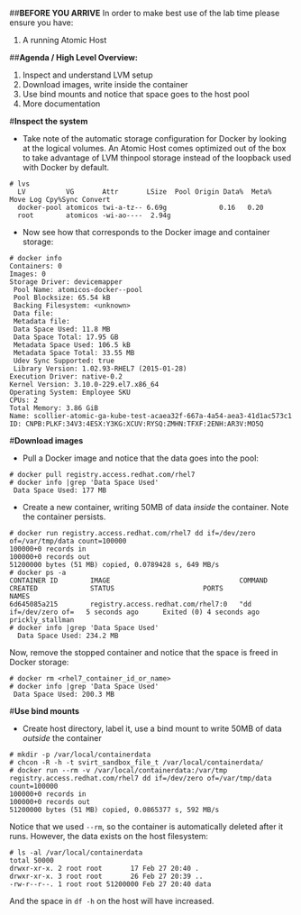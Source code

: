 ##**BEFORE YOU ARRIVE**
    In order to make best use of the lab time please ensure you have:

1. A running Atomic Host

##**Agenda / High Level Overview:**

1. Inspect and understand LVM setup
2. Download images, write inside the container
3. Use bind mounts and notice that space goes to the host pool
4. More documentation

#**Inspect the system**

* Take note of the automatic storage configuration for Docker by
  looking at the logical volumes. An Atomic Host comes optimized out
  of the box to take advantage of LVM thinpool storage instead of
  the loopback used with Docker by default.

```
# lvs
  LV          VG       Attr       LSize  Pool Origin Data%  Meta%  Move Log Cpy%Sync Convert
  docker-pool atomicos twi-a-tz-- 6.69g             0.16   0.20  
  root        atomicos -wi-ao----  2.94g                                                    
```

* Now see how that corresponds to the Docker image and container storage:

```
# docker info
Containers: 0
Images: 0
Storage Driver: devicemapper
 Pool Name: atomicos-docker--pool
 Pool Blocksize: 65.54 kB
 Backing Filesystem: <unknown>
 Data file:
 Metadata file:
 Data Space Used: 11.8 MB
 Data Space Total: 17.95 GB
 Metadata Space Used: 106.5 kB
 Metadata Space Total: 33.55 MB
 Udev Sync Supported: true
 Library Version: 1.02.93-RHEL7 (2015-01-28)
Execution Driver: native-0.2
Kernel Version: 3.10.0-229.el7.x86_64
Operating System: Employee SKU
CPUs: 2
Total Memory: 3.86 GiB
Name: scollier-atomic-ga-kube-test-acaea32f-667a-4a54-aea3-41d1ac573c1
ID: CNPB:PLKF:34V3:4ESX:Y3KG:XCUV:RYSQ:ZMHN:TFXF:2ENH:AR3V:MO5Q
```

#**Download images**
* Pull a Docker image and notice that the data goes into the pool:

```
# docker pull registry.access.redhat.com/rhel7
# docker info |grep 'Data Space Used'
 Data Space Used: 177 MB
```

* Create a new container, writing 50MB of data *inside* the container.  Note the container persists.

```
# docker run registry.access.redhat.com/rhel7 dd if=/dev/zero of=/var/tmp/data count=100000
100000+0 records in
100000+0 records out
51200000 bytes (51 MB) copied, 0.0789428 s, 649 MB/s
# docker ps -a 
CONTAINER ID        IMAGE                                COMMAND                CREATED             STATUS                      PORTS               NAMES
6d645085a215        registry.access.redhat.com/rhel7:0   "dd if=/dev/zero of=   5 seconds ago      Exited (0) 4 seconds ago                       prickly_stallman  
# docker info |grep 'Data Space Used'
  Data Space Used: 234.2 MB
```

Now, remove the stopped container and notice that the space is freed in Docker storage:
```
# docker rm <rhel7_container_id_or_name>
# docker info |grep 'Data Space Used'
 Data Space Used: 200.3 MB
```

#**Use bind mounts**
* Create host directory, label it, use a bind mount to write 50MB of data *outside* the container

```
# mkdir -p /var/local/containerdata
# chcon -R -h -t svirt_sandbox_file_t /var/local/containerdata/
# docker run --rm -v /var/local/containerdata:/var/tmp registry.access.redhat.com/rhel7 dd if=/dev/zero of=/var/tmp/data count=100000
100000+0 records in
100000+0 records out
51200000 bytes (51 MB) copied, 0.0865377 s, 592 MB/s
```

Notice that we used `--rm`, so the container is automatically deleted
after it runs.  However, the data exists on the host filesystem:

```
# ls -al /var/local/containerdata
total 50000
drwxr-xr-x. 2 root root       17 Feb 27 20:40 .
drwxr-xr-x. 3 root root       26 Feb 27 20:39 ..
-rw-r--r--. 1 root root 51200000 Feb 27 20:40 data
```

And the space in `df -h` on the host will have increased.

